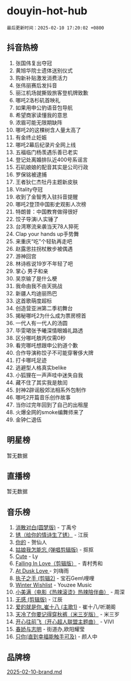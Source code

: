 # douyin-hot-hub

`最后更新时间：2025-02-10 17:20:02 +0800`

## 抖音热榜

1. 张国伟复出夺冠
1. 黄旭华院士遗体送别仪式
1. 购新补贴激发消费活力
1. 张伟丽赛后发抖音
1. 丽江机场就撕毁旅客登机牌致歉
1. 哪吒2洛杉矶首映礼
1. 如果用申公豹语音包导航
1. 希望商家读懂我的意思
1. 浓眉可能无限期缺阵
1. 哪吒2的这棵树含人量太高了
1. 有金终止妊娠
1. 哪吒2幕后纪录片全网上线
1. 五福临门杨羡遇乐善已老实
1. 登记处离婚排队近400号系谣言
1. 石矶娘娘的配音其实是公司行政
1. 罗保铭被逮捕
1. 王者狄仁杰牡丹主题新皮肤
1. Vitality夺冠
1. 收到了金智秀入驻抖音提醒
1. 哪吒2登顶中国影史观影人次榜
1. 特朗普：中国教育做得很好
1. 饺子导演i人实锤了
1. 台湾寒流来袭当天78人猝死
1. Clap your hands up手势舞
1. 来重庆“吃”个轻轨再走吧
1. 赵露思拄拐杖散步被偶遇
1. 游神回宫
1. 林诗栋说19岁不年轻了吧
1. 掌心 男子和亲
1. 吴京输了是什么梗
1. 我命由我不由天挑战
1. 新疆人均迪丽热巴
1. 这首歌萌度超标
1. 创造营亚洲第二季初舞台
1. 揭秘哪吒2为什么成为票房榜首
1. 一代人有一代人的汤圆
1. 毕雯珺张予曦深情眼婚礼路透
1. 区分哪吒敖丙仅需0秒
1. 看完哪吒想跟申公豹道个歉
1. 合作导演称饺子不可能穿奢侈大牌
1. 打卡哪吒足迹
1. 逃避型人格真实belike
1. 小狐狸在一声声哇中迷失自我
1. 藏不住了其实我是敖闰
1. 封神2辟谣殷郊法相系外包制作
1. 哪吒2开篇音乐创作故事
1. 当你过完年回到了自己的出租屋
1. 火爆全网的smoke编舞师来了
1. 金钟仁退伍

## 明星榜

暂无数据

## 直播榜

暂无数据

## 音乐榜

1. [消散对白(圆梦版)](https://sf5-hl-cdn-tos.douyinstatic.com/obj/tos-cn-ve-2774/og4jB5I5IizzoZVAAAzWgBMAsMDWoArfwBOiFs) - 丁禹兮
1. [锈（给你的情诗生了锈）](https://sf5-hl-cdn-tos.douyinstatic.com/obj/tos-cn-ve-2774/o8a1PBtVqIYbPEGK6e5A4egedVMdm3fCIz6bbE) - 江辰
1. [你的](https://sf5-hl-cdn-tos.douyinstatic.com/obj/tos-cn-ve-2774/oYuIeKf42jB7sEV6B2upMdpYAgfrQWj0FeRegh) - 贺仙人
1. [姑娘我怎能忘 (弹唱剪辑版)](https://sf5-hl-cdn-tos.douyinstatic.com/obj/tos-cn-ve-2774/okamwrBGEMz6illuEofAsMV4yzF5tVWbBiA5AI) - 抠抠
1. [Cute](https://sf5-hl-cdn-tos.douyinstatic.com/obj/tos-cn-ve-2774/o4IbIzHWKAAB4wsS5qMBRiiAlEBGTpQRNfFvuo) - Ly
1. [Falling In Love（剪辑版）](https://sf5-hl-cdn-tos.douyinstatic.com/obj/tos-cn-ve-2774/o8ajpA8zzgBPahbBIO8AcKGBLJezFCRd1wfP9f) - 青村秀和
1. [ At Dusk  Love ](https://sf5-hl-cdn-tos.douyinstatic.com/obj/tos-cn-ve-2774/o8CrpCf5CaYgI4ZrtQgMQAFEfuGqNnRSDQAPBc) - 刘嗨雨
1. [执子之手 (剪辑2)](https://sf5-hl-cdn-tos.douyinstatic.com/obj/tos-cn-ve-2774/oUoZLQjCc31XzqsBnBQUNgeKtYPBcgbFDwtfcu) - 宝石Gem\哩哩
1. [Winter Wishlist](https://sf5-hl-cdn-tos.douyinstatic.com/obj/tos-cn-ve-2774/oIIgUOeamCFCVAzxN6MFRLIBlLGpUqQxeeHrLE) - Youzee Music
1. [小美满（电影《热辣滚烫》热辣陪伴曲）](https://sf5-hl-cdn-tos.douyinstatic.com/obj/tos-cn-ve-2774/o0GAn2lSgfZIDUgtevCGDQYnFg4CwnrBaxbTZL) - 周深
1. [无感 (剪辑版)](https://sf5-hl-cdn-tos.douyinstatic.com/obj/tos-cn-ve-2774/o0eIsUzJBDlQaQFC5OFlgbMEZC1TFYBftOBn6p) - 江辰
1. [爱的就是你_崔十八 (主歌1)](https://sf5-hl-cdn-tos.douyinstatic.com/obj/tos-cn-ve-2774/oI5BO5DhFZ6UTcNCnZaOCBLtZ7WIMQGfgnXf5E) - 崔十八/听潮阁
1. [天冷了你要记得穿秋裤（米三岁版）](https://sf5-hl-cdn-tos.douyinstatic.com/obj/tos-cn-ve-2774/oQlIwVIDWiZ6BQilAorS7MA0AgCkQDvcZAdm1) - 米三岁
1. [开心往前飞（开心超人联盟主题曲）](https://sf5-hl-cdn-tos.douyinstatic.com/obj/tos-cn-ve-2774/9d8fb7c82cf1421fb93a9fe925275e0a) - VIVI
1. [春娇与志明](https://sf5-hl-cdn-tos.douyinstatic.com/obj/tos-cn-ve-2774/e530d8fceb7044b39707d7f9ff54add1) - 街道办,欧阳耀莹
1. [只你(直到幸福能触手可及)](https://sf5-hl-cdn-tos.douyinstatic.com/obj/tos-cn-ve-2774/o0lBkRDzFTeaVSUz3ZZSCBVtZ5DIMQGfgmEAuE) - 颜人中

## 品牌榜

[2025-02-10-brand.md](2025-02-10-brand.md)
